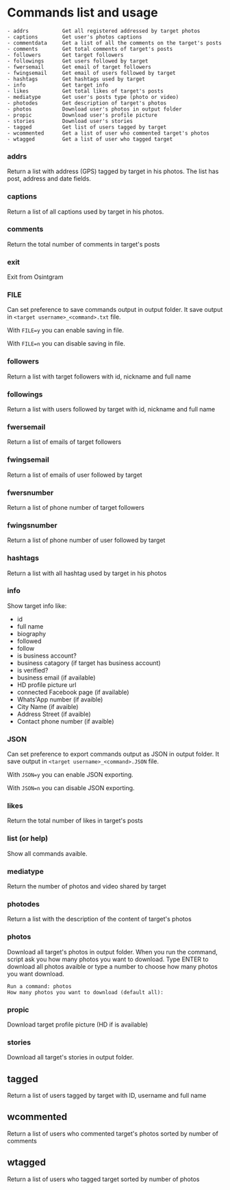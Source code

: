 # Commands list and usage
```
- addrs           Get all registered addressed by target photos
- captions        Get user's photos captions
- commentdata     Get a list of all the comments on the target's posts
- comments        Get total comments of target's posts
- followers       Get target followers
- followings      Get users followed by target
- fwersemail      Get email of target followers
- fwingsemail     Get email of users followed by target
- hashtags        Get hashtags used by target
- info            Get target info
- likes           Get total likes of target's posts
- mediatype       Get user's posts type (photo or video)
- photodes        Get description of target's photos
- photos          Download user's photos in output folder
- propic          Download user's profile picture
- stories         Download user's stories  
- tagged          Get list of users tagged by target
- wcommented      Get a list of user who commented target's photos
- wtagged         Get a list of user who tagged target
```

### addrs
Return a list with address (GPS) tagged by target in his photos.
The list has post, address and date fields.

### captions 
Return a list of all captions used by target in his photos.

### comments
Return the total number of comments in target's posts

### exit
Exit from Osintgram

### FILE
Can set preference to save commands output in output folder. It save output in `<target username>_<command>.txt` file.

With `FILE=y` you can enable saving in file.

With `FILE=n` you can disable saving in file.

### followers
Return a list with target followers with id, nickname and full name

### followings
Return a list with users followed by target with id, nickname and full name

### fwersemail
Return a list of emails of target followers

### fwingsemail
Return a list of emails of user followed by target

### fwersnumber
Return a list of phone number of target followers

### fwingsnumber
Return a list of phone number of user followed by target

### hashtags
Return a list with all hashtag used by target in his photos

### info
Show target info like:
- id
- full name
- biography
- followed
- follow
- is business account?
- business catagory (if target has business account)
- is verified?
- business email (if available)
- HD profile picture url
- connected Facebook page (if available)
- Whats'App number (if avaible)
- City Name (if avaible)
- Address Street (if avaible)
- Contact phone number (if avaible)

### JSON
Can set preference to export commands output as JSON in output folder. It save output in `<target username>_<command>.JSON` file.

With `JSON=y` you can enable JSON exporting.

With `JSON=n` you can disable JSON exporting.

### likes
Return the total number of likes in target's posts

### list (or help)
Show all commands avaible.

### mediatype
Return the number of photos and video shared by target

### photodes
Return a list with the description of the content of target's photos

### photos
Download all target's photos in output folder.
When you run the command, script ask you how many photos you want to download. 
Type ENTER to download all photos avaible or type a number to choose how many photos you want download.
```
Run a command: photos
How many photos you want to download (default all):
```

### propic
Download target profile picture (HD if is available)

### stories
Download all target's stories in output folder.

## tagged
Return a list of users tagged by target with ID, username and full name

## wcommented
Return a list of users who commented target's photos sorted by number of comments

## wtagged
Return a list of users who tagged target sorted by number of photos


